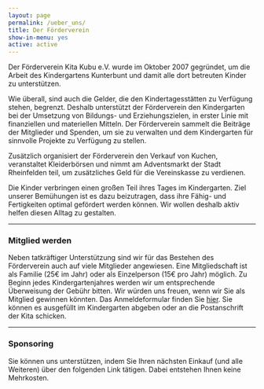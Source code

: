 ```yaml
---
layout: page
permalink: /ueber_uns/
title: Der Förderverein
show-in-menu: yes
active: active
---
```


Der Förderverein Kita Kubu e.V. wurde im Oktober 2007 gegründet, um die Arbeit des Kindergartens Kunterbunt
und damit alle dort betreuten Kinder zu unterstützen.

Wie überall, sind auch die Gelder, die den Kindertagesstätten zu Verfügung stehen, begrenzt. 
Deshalb unterstützt der Förderverein den Kindergarten bei der Umsetzung von Bildungs- und Erziehungszielen,
in erster Linie mit finanziellen und materiellen Mitteln.
Der Förderverein sammelt die Beiträge der Mitglieder und Spenden, um sie zu verwalten und dem Kindergarten
für sinnvolle Projekte zu Verfügung zu stellen.

Zusätzlich organisiert der Förderverein den Verkauf von Kuchen, veranstaltet Kleiderbörsen und nimmt am Adventsmarkt
der Stadt Rheinfelden teil, um zusätzliches Geld für die Vereinskasse zu verdienen.

Die Kinder verbringen einen großen Teil ihres Tages im Kindergarten. Ziel unserer Bemühungen ist es dazu beizutragen, dass ihre Fähig- und Fertigkeiten optimal gefördert werden können. Wir wollen deshalb aktiv helfen diesen Alltag zu gestalten.


----------------


### Mitglied werden

Neben tatkräftiger Unterstützung sind wir für das Bestehen des Förderverein auch auf viele Mitglieder angewiesen. Eine Mitgliedschaft ist als Familie (25€ im Jahr) oder als Einzelperson (15€ pro Jahr) möglich. Zu Beginn jedes Kindergartenjahres werden wir um entsprechende Überweisung der Gebühr bitten.
Wir würden uns freuen, wenn wir Sie als Mitglied gewinnen könnten. Das Anmeldeformular finden Sie [hier](/docs/Flyer_Mitgliedsantrag.pdf). 
Sie können es ausgefüllt im Kindergarten abgeben oder an die Postanschrift der Kita schicken.


----------------


### Sponsoring

Sie können uns unterstützen, indem Sie Ihren nächsten Einkauf (und alle Weiteren) über den folgenden Link tätigen. Dabei entstehen Ihnen keine Mehrkosten.

<div id="amznCharityBanner"><script type="text/javascript">(function() {var iFrame = document.createElement('iframe'); iFrame.style.display = 'none'; iFrame.style.border = "none"; iFrame.width = 310; iFrame.height = 256; iFrame.setAttribute && iFrame.setAttribute('scrolling', 'no'); iFrame.setAttribute('frameborder', '0'); setTimeout(function() {var contents = (iFrame.contentWindow) ? iFrame.contentWindow : (iFrame.contentDocument.document) ? iFrame.contentDocument.document : iFrame.contentDocument; contents.document.open(); contents.document.write(decodeURIComponent("%3Cdiv%20id%3D%22amznCharityBannerInner%22%3E%3Ca%20href%3D%22https%3A%2F%2Fsmile.amazon.de%2Fch%2F11-007-19932%22%20target%3D%22_blank%22%3E%3Cdiv%20class%3D%22text%22%20height%3D%22%22%3E%3Cdiv%20class%3D%22support-wrapper%22%3E%3Cdiv%20class%3D%22support%22%20style%3D%22font-size%3A%2025px%3B%20line-height%3A%2028px%3B%20margin-top%3A%201px%3B%20margin-bottom%3A%200px%3B%22%3EUnterst%C3%BCtzen%20Sie%20%3Cspan%20id%3D%22charity-name%22%20style%3D%22display%3A%20inline-block%3B%22%3EFoerderverein%20Kita%20Kubu%20e.V.%2C%3C%2Fspan%3E%3C%2Fdiv%3E%3C%2Fdiv%3E%3Cdiv%20class%3D%22when-shop%22%3Eindem%20Sie%20auf%20%3Cb%3Esmile.amazon.de%3C%2Fb%3E%3C%2Fdiv%3E%3Cdiv%20class%3D%22donates%22%3E%20einkaufen.%3C%2Fdiv%3E%3C%2Fdiv%3E%3C%2Fa%3E%3C%2Fdiv%3E%3Cstyle%3E%23amznCharityBannerInner%7Bbackground-image%3Aurl(https%3A%2F%2Fm.media-amazon.com%2Fimages%2FG%2F03%2Fx-locale%2Fpaladin%2Fcharitycentral%2Fbanner-background-image._CB526390082_.png)%3Bwidth%3A300px%3Bheight%3A250px%3Bposition%3Arelative%7D%23amznCharityBannerInner%20a%7Bdisplay%3Ablock%3Bwidth%3A100%25%3Bheight%3A100%25%3Bposition%3Arelative%3Bcolor%3A%23000%3Btext-decoration%3Anone%7D.text%7Bposition%3Aabsolute%3Btop%3A20px%3Bleft%3A15px%3Bright%3A15px%3Bbottom%3A100px%7D.support-wrapper%7Boverflow%3Ahidden%3Bmax-height%3A86px%7D.support%7Bfont-family%3AArial%2Csans%3Bfont-weight%3A700%3Bline-height%3A28px%3Bfont-size%3A25px%3Bcolor%3A%23333%3Btext-align%3Acenter%3Bmargin%3A0%3Bpadding%3A0%3Bbackground%3A0%200%7D.when-shop%7Bfont-family%3AArial%2Csans%3Bfont-size%3A15px%3Bfont-weight%3A400%3Bline-height%3A15px%3Bcolor%3A%23333%3Btext-align%3Acenter%3Bmargin%3A0%3Bpadding%3A0%3Bbackground%3A0%200%7D.donates%7Bfont-family%3AArial%2Csans%3Bfont-size%3A15px%3Bfont-weight%3A400%3Bline-height%3A21px%3Bcolor%3A%23333%3Btext-align%3Acenter%3Bmargin%3A0%3Bpadding%3A0%3Bbackground%3A0%200%7D%3C%2Fstyle%3E")); contents.document.close(); iFrame.style.display = 'block';}); document.getElementById('amznCharityBanner').appendChild(iFrame); })(); </script></div>



